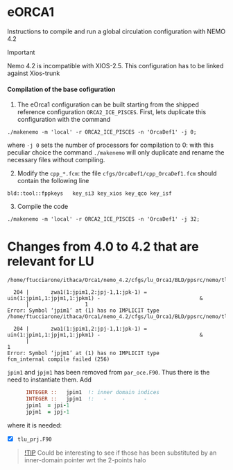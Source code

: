 # eORCA1
Instructions to compile and run a global circulation configuration with NEMO 4.2

> [!IMPORTANT]  
> Nemo 4.2 is incompatible with XIOS-2.5. This configuration has to be linked against Xios-trunk

#### Compilation of the base cofiguration
1) The eOrca1 configuration can be built starting from the shipped reference configuration `ORCA2_ICE_PISCES`. First, lets duplicate this configuration with the command
```shell
./makenemo -m 'local' -r ORCA2_ICE_PISCES -n 'OrcaDef1' -j 0;
```
where `-j 0` sets the number of processors for compilation to 0: with this peculiar choice the command `./makenemo` will only duplicate and rename the necessary files without compiling.

2) Modify the `cpp_*.fcm`: the file `cfgs/OrcaDef1/cpp_OrcaDef1.fcm` should contain the following line
```
bld::tool::fppkeys   key_si3 key_xios key_qco key_isf
```

3) Compile the code
```shell
./makenemo -m 'local' -r ORCA2_ICE_PISCES -n 'OrcaDef1' -j 32;
```

# Changes from 4.0 to 4.2 that are relevant for LU
```shell
/home/ftucciarone/ithaca/Orca1/nemo_4.2/cfgs/lu_Orca1/BLD/ppsrc/nemo/tlu_prj.f90:204:18:

  204 |       zwa1(1:jpim1,2:jpj-1,1:jpk-1) =       uin(1:jpim1,1:jpjm1,1:jpkm1) -                                &
      |                  1
Error: Symbol ‘jpim1’ at (1) has no IMPLICIT type
/home/ftucciarone/ithaca/Orca1/nemo_4.2/cfgs/lu_Orca1/BLD/ppsrc/nemo/tlu_prj.f90:204:63:

  204 |       zwa1(1:jpim1,2:jpj-1,1:jpk-1) =       uin(1:jpim1,1:jpjm1,1:jpkm1) -                                &
      |                                                               1
Error: Symbol ‘jpjm1’ at (1) has no IMPLICIT type
fcm_internal compile failed (256)
```
`jpim1` and `jpjm1` has been removed from `par_oce.F90`. Thus there is the need to instantiate them. Add
```fortran
      INTEGER ::   jpim1  !: inner domain indices
      INTEGER ::   jpjm1  !:   -     -      -
      jpim1  = jpi-1
      jpjm1  = jpj-1
```
where it is needed:
- [x] `tlu_prj.F90`
> [!TIP](aa)
> Could be interesting to see if those has been substituted by an inner-domain pointer wrt the 2-points halo
